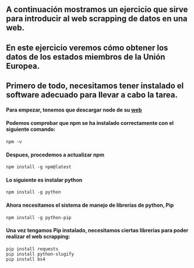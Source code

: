 ## A continuación mostramos un ejercicio que sirve para introducir al web scrapping de datos en una web.

## En este ejercicio veremos cómo obtener los datos de los estados miembros de la Unión Europea.

## Primero de todo, necesitamos tener instalado el software adecuado para llevar a cabo la tarea.


#### Para empezar, tenemos que descargar node de su [web](https://nodejs.org/en/download/)

#### Podemos comprobar que npm se ha instalado correctamente con el siguiente comando:

```
npm -v
```

#### Despues, procedemos a actualizar npm

```
npm install -g npm@latest
```

#### Lo siguiente es instalar python
```
npm install -g python
```

#### Ahora necesitamos el sistema de manejo de librerías de python, Pip
```
npm install -g python-pip
```

#### Una vez tengamos Pip instalado, necesitamos ciertas librerías para poder realizar el web scrapping:
```
pip install requests
pip install python-slugify
pip install bs4
```

